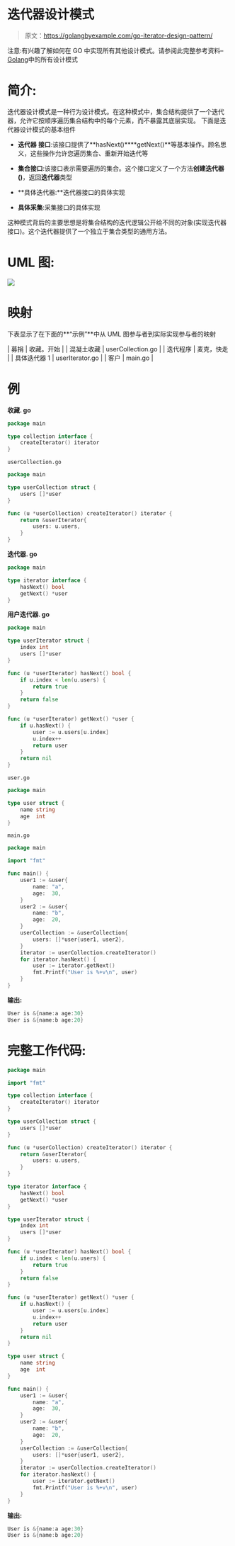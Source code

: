 # 迭代器设计模式

> 原文：<https://golangbyexample.com/go-iterator-design-pattern/>

注意:有兴趣了解如何在 GO 中实现所有其他设计模式。请参阅此完整参考资料–[Golang](https://golangbyexample.com/all-design-patterns-golang/)中的所有设计模式

# **简介:**

迭代器设计模式是一种行为设计模式。在这种模式中，集合结构提供了一个迭代器，允许它按顺序遍历集合结构中的每个元素，而不暴露其底层实现。
下面是迭代器设计模式的基本组件

*   **迭代器** **接口**:该接口提供了**hasNext()****getNext()**等基本操作。顾名思义，这些操作允许您遍历集合、重新开始迭代等

*   **集合接口**:该接口表示需要遍历的集合。这个接口定义了一个方法**创建迭代器()**，返回**迭代器**类型

*   **具体迭代器:**迭代器接口的具体实现

*   **具体采集**:采集接口的具体实现

这种模式背后的主要思想是将集合结构的迭代逻辑公开给不同的对象(实现迭代器接口)。这个迭代器提供了一个独立于集合类型的通用方法。

# **UML 图:**

![](img/6357865d875fdec82405c850734790aa.png)

# **映射**

下表显示了在下面的**“示例”**中从 UML 图参与者到实际实现参与者的映射



| 募捐 | 收藏。开始 |
| 混凝土收藏 | userCollection.go |
| 迭代程序 | 麦克，快走 |
| 具体迭代器 1 | userIterator.go |
| 客户 | main.go |



# **例**

**收藏. go**

```go
package main

type collection interface {
    createIterator() iterator
}
```

`userCollection.go`

```go
package main

type userCollection struct {
    users []*user
}

func (u *userCollection) createIterator() iterator {
    return &userIterator{
        users: u.users,
    }
}
```

**迭代器. go**

```go
package main

type iterator interface {
    hasNext() bool
    getNext() *user
}
```

**用户迭代器. go**

```go
package main

type userIterator struct {
    index int
    users []*user
}

func (u *userIterator) hasNext() bool {
    if u.index < len(u.users) {
        return true
    }
    return false
}

func (u *userIterator) getNext() *user {
    if u.hasNext() {
        user := u.users[u.index]
        u.index++
        return user
    }
    return nil
}
```

`user.go`

```go
package main

type user struct {
    name string
    age  int
}
```

`main.go`

```go
package main

import "fmt"

func main() {
    user1 := &user{
        name: "a",
        age:  30,
    }
    user2 := &user{
        name: "b",
        age:  20,
    }
    userCollection := &userCollection{
        users: []*user{user1, user2},
    }
    iterator := userCollection.createIterator()
    for iterator.hasNext() {
        user := iterator.getNext()
        fmt.Printf("User is %+v\n", user)
    }
}
```

**输出:**

```go
User is &{name:a age:30}
User is &{name:b age:20}
```

# **完整工作代码:**

```go
package main

import "fmt"

type collection interface {
    createIterator() iterator
}

type userCollection struct {
    users []*user
}

func (u *userCollection) createIterator() iterator {
    return &userIterator{
        users: u.users,
    }
}

type iterator interface {
    hasNext() bool
    getNext() *user
}

type userIterator struct {
    index int
    users []*user
}

func (u *userIterator) hasNext() bool {
    if u.index < len(u.users) {
        return true
    }
    return false
}

func (u *userIterator) getNext() *user {
    if u.hasNext() {
        user := u.users[u.index]
        u.index++
        return user
    }
    return nil
}

type user struct {
    name string
    age  int
}

func main() {
    user1 := &user{
        name: "a",
        age:  30,
    }
    user2 := &user{
        name: "b",
        age:  20,
    }
    userCollection := &userCollection{
        users: []*user{user1, user2},
    }
    iterator := userCollection.createIterator()
    for iterator.hasNext() {
        user := iterator.getNext()
        fmt.Printf("User is %+v\n", user)
    }
}
```

**输出:**

```go
User is &{name:a age:30}
User is &{name:b age:20}
```